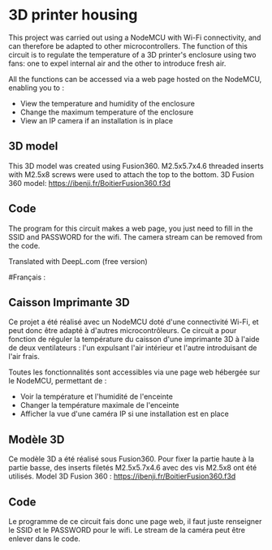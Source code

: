 # 3D printer housing

This project was carried out using a NodeMCU with Wi-Fi connectivity, and can therefore be adapted to other microcontrollers. The function of this circuit is to regulate the temperature of a 3D printer's enclosure using two fans: one to expel internal air and the other to introduce fresh air.

All the functions can be accessed via a web page hosted on the NodeMCU, enabling you to :

- View the temperature and humidity of the enclosure
- Change the maximum temperature of the enclosure
- View an IP camera if an installation is in place

## 3D model

This 3D model was created using Fusion360. M2.5x5.7x4.6 threaded inserts with M2.5x8 screws were used to attach the top to the bottom.
3D Fusion 360 model: https://ibenji.fr/BoitierFusion360.f3d

## Code

The program for this circuit makes a web page, you just need to fill in the SSID and PASSWORD for the wifi. The camera stream can be removed from the code.

Translated with DeepL.com (free version)

#Français :

## Caisson Imprimante 3D

Ce projet a été réalisé avec un NodeMCU doté d'une connectivité Wi-Fi, et peut donc être adapté à d'autres microcontrôleurs. Ce circuit a pour fonction de réguler la température du caisson d'une imprimante 3D à l'aide de deux ventilateurs : l'un expulsant l'air intérieur et l'autre introduisant de l'air frais.

Toutes les fonctionnalités sont accessibles via une page web hébergée sur le NodeMCU, permettant de :

- Voir la température et l'humidité de l'enceinte
- Changer la température maximale de l'enceinte
- Afficher la vue d'une caméra IP si une installation est en place

## Modèle 3D

Ce modèle 3D a été réalisé sous Fusion360. Pour fixer la partie haute à la partie basse, des inserts filetés M2.5x5.7x4.6 avec des vis M2.5x8 ont été utilisés.
Model 3D Fusion 360 : https://ibenji.fr/BoitierFusion360.f3d

## Code

Le programme de ce circuit fais donc une page web, il faut juste renseigner le SSID et le PASSWORD pour le wifi. Le stream de la caméra peut être enlever dans le code.
